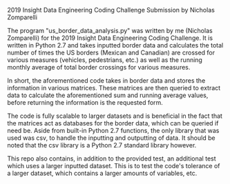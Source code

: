 2019 Insight Data Engineering Coding Challenge Submission by Nicholas Zomparelli


The program "us_border_data_analysis.py" was written by me (Nicholas Zomparelli) for the 2019 Insight Data Engineering Coding Challenge. It is written in Python 2.7 and takes inputted border data and calculates the total number of times the US borders (Mexican and Canadian) are crossed for various measures (vehicles, pedestrians, etc.) as well as the running monthly average of total border crossings for various measures.

In short, the aforementioned code takes in border data and stores the information in various matrices. These matrices are then queried to extract data to calculate the aforementioned sum and running average values, before returning the information is the requested form.

The code is fully scalable to larger datasets and is beneficial in the fact that the matrices act as databases for the border data, which can be queried if need be. Aside from built-in Python 2.7 functions, the only library that was used was csv, to handle the inputting and outputting of data. It should be noted that the csv library is a Python 2.7 standard library however.

This repo also contains, in addition to the provided test, an additional test which uses a larger inputted dataset. This is to test the code's tolerance of a larger dataset, which contains a larger amounts of variables, etc.
